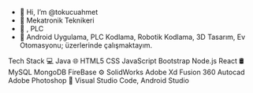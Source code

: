 - 👋 Hi, I’m @tokucuahmet
- 👀 Mekatronik Teknikeri
- 🌱 ,  PLC
- 💞️ Android Uygulama, PLC Kodlama, Robotik Kodlama, 3D Tasarım, Ev Otomasyonu; üzerlerinde çalışmaktayım.


Tech Stack
💻   Java
🌐   HTML5 CSS JavaScript Bootstrap Node.js React
🛢    MySQL MongoDB FireBase
⚙️   SolidWorks Adobe Xd Fusion 360 Autocad Adobe Photoshop
🔧   Visual Studio Code, Android Studio
